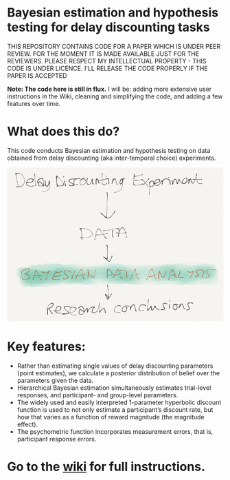 # Bayesian estimation and hypothesis testing for delay discounting tasks


THIS REPOSITORY CONTAINS CODE FOR A PAPER WHICH IS UNDER PEER REVIEW. FOR THE MOMENT IT IS MADE AVAILABLE JUST FOR THE REVIEWERS. PLEASE RESPECT MY INTELLECTUAL PROPERTY - THIS CODE IS UNDER LICENCE. I'LL RELEASE THE CODE PROPERLY IF THE PAPER IS ACCEPTED

**Note: The code here is still in flux.** I will be: adding more extensive user instructions in the Wiki, cleaning and simplifying the code, and adding a few features over time.

# What does this do?

This code conducts Bayesian estimation and hypothesis testing on data obtained from delay discounting (aka inter-temporal choice) experiments. 

![The role of this data analysis toolbox](ddToolbox/pics/overview.png)

# Key features:

* Rather than estimating single values of delay discounting parameters (point estimates), we calculate a posterior distribution of belief over the parameters given the data.
* Hierarchical Bayesian estimation simultaneously estimates trial-level responses, and participant- and group-level parameters. 
* The widely used and easily interpreted 1-parameter hyperbolic discount function is used to not only estimate a participant’s discount rate, but how that varies as a function of reward magnitude (the magnitude effect).
* The psychometric function incorporates measurement errors, that is, participant response errors.



# Go to the [wiki](https://github.com/drbenvincent/delay-discounting-analysis/wiki) for full instructions.


